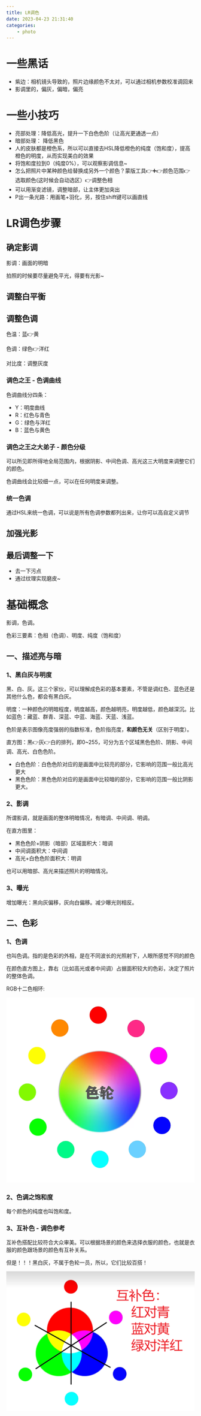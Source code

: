 ```yaml
---
title: LR调色
date: 2023-04-23 21:31:40
categories:
    - photo
---
```



# 一些黑话

- 紫边：相机镜头导致的，照片边缘颜色不太对，可以通过相机参数校准调回来
- 影调里的，偏灰，偏暗，偏亮

# 一些小技巧

- 亮部处理：降低高光，提升一下白色色阶（让高光更通透一点）
- 暗部处理： 降低黑色
- 人的皮肤都是橙色系，所以可以直接去HSL降低橙色的纯度（饱和度），提高橙色的明度，从而实现美白的效果
- 将饱和度拉到0（纯度0%），可以观察影调信息~
- 怎么把照片中某种颜色给替换成另外一个颜色？蒙版工具👉➕👉颜色范围👉选取颜色(这时候会自动选区）👉调整色相
- 可以用渐变滤镜，调整暗部，让主体更加突出
- P出一条光路：用画笔+羽化，另，按住shift键可以画直线



# LR调色步骤

## 确定影调

影调：画面的明暗

拍照的时候要尽量避免平光，得要有光影~



## 调整白平衡



## 调整色调

色温：蓝👉黄

色调：绿色👉洋红

对比度：调整灰度



### 调色之王 - 色调曲线

色调曲线分四条：

- Y：明度曲线
- R：红色与青色
- G：绿色与洋红
- B：蓝色与黄色

### 调色之王之大弟子 - 颜色分级

可以所见即所得地全局范围内，根据阴影、中间色调、高光这三大明度来调整它们的颜色。

色调曲线会比较细一点，可以在任何明度来调整。



### 统一色调

通过HSL来统一色调，可以说是所有色调参数都列出来，让你可以高自定义调节







## 加强光影



## 最后调整一下

- 去一下污点
- 通过纹理实现磨皮~

# 基础概念

影调，色调。

色彩三要素：色相（色调）、明度、纯度（饱和度）

## 一、描述亮与暗

### 1、黑白灰与明度

黑、白、灰。这三个家伙，可以理解成色彩的基本要素，不管是调红色、蓝色还是其他什么色，都会有黑白灰。

明度：一种颜色的明暗程度，明度越高，颜色越明亮，明度越低，颜色越深沉。比如蓝色：藏蓝、群青、深蓝、中蓝、海蓝、天蓝、浅蓝。

色阶是表示图像亮度强弱的指数标准，色阶指亮度，**和颜色无关**（区别于明度）。

直方图：黑👉灰👉白的排列，即0~255，可分为五个区域黑色色阶、阴影、中间调、高光、白色色阶。

- 白色色阶：白色色阶对应的是画面中比较亮的部分，它影响的范围一般比高光更大
- 黑色色阶：黑色色阶对应的是画面中比较暗的部分，它影响的范围一般比阴影更大。

### 2、影调

所谓影调，就是画面的整体明暗情况，有暗调、中间调、明调。

在直方图里：

- 黑色色阶+阴影（暗部）区域面积大：暗调
- 中间调面积大：中间调
- 高光+白色色阶面积大：明调

也可以用暗部、高光来描述照片的明暗情况。

### 3、曝光

增加曝光：黑向灰偏移，灰向白偏移。减少曝光则相反。



## 二、色彩

### 1、色调

也叫色调。指的是色彩的外相，是在不同波长的光照射下，人眼所感觉不同的颜色

在颜色直方图上，靠右（比如高光或者中间调）占据面积较大的色彩，决定了照片的整体色调。

RGB十二色相环:

![image-20230225211309211](https://raw.githubusercontent.com/czp1623-g/PicBed/pic/img/image-20230225211309211.png)



### 2、色调之饱和度

每个颜色的纯度也叫饱和度。

### 3、互补色 - 调色参考

互补色搭配比较符合大众审美。可以根据场景的颜色来选择衣服的颜色，也就是衣服的颜色跟场景的颜色有互补关系。

但是！！！黑白灰，不属于色轮一员，所以，它们比较百搭！

![image-20230225211109800](https://raw.githubusercontent.com/czp1623-g/PicBed/pic/img/image-20230225211109800.png)




